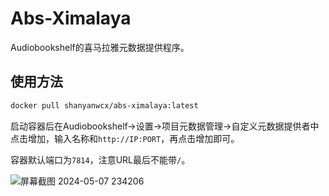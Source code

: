 # Abs-Ximalaya

Audiobookshelf的喜马拉雅元数据提供程序。

## 使用方法

```bash
docker pull shanyanwcx/abs-ximalaya:latest
```

启动容器后在Audiobookshelf->设置->项目元数据管理->自定义元数据提供者中点击增加，输入名称和`http://IP:PORT`，再点击增加即可。

容器默认端口为`7814`，注意URL最后不能带`/`。

![屏幕截图 2024-05-07 234206](https://github.com/shanyan-wcx/Abs-Ximalaya/assets/58252651/46f7e2a0-979b-4efd-adf5-3c3efcad4ca1)
